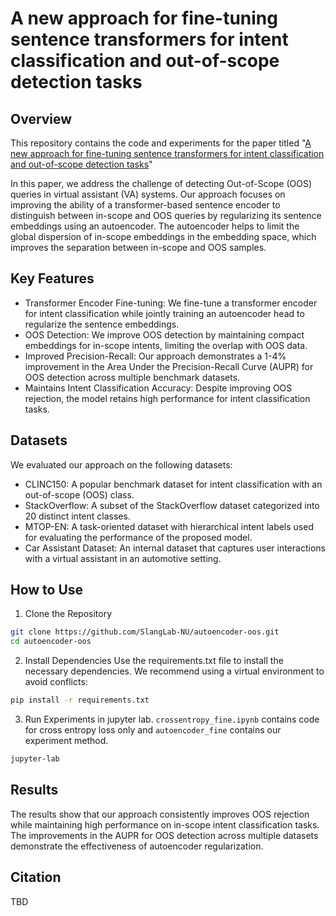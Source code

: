 # A new approach for fine-tuning sentence transformers for intent classification and out-of-scope detection tasks
## Overview

This repository contains the code and experiments for the paper titled "[A new approach for fine-tuning sentence transformers for intent classification and out-of-scope detection tasks](https://example.com)"

In this paper, we address the challenge of detecting Out-of-Scope (OOS) queries in virtual assistant (VA) systems. Our approach focuses on improving the ability of a transformer-based sentence encoder to distinguish between in-scope and OOS queries by regularizing its sentence embeddings using an autoencoder. The autoencoder helps to limit the global dispersion of in-scope embeddings in the embedding space, which improves the separation between in-scope and OOS samples.

## Key Features

- Transformer Encoder Fine-tuning: We fine-tune a transformer encoder for intent classification while jointly training an autoencoder head to regularize the sentence embeddings.
- OOS Detection: We improve OOS detection by maintaining compact embeddings for in-scope intents, limiting the overlap with OOS data.
- Improved Precision-Recall: Our approach demonstrates a 1-4% improvement in the Area Under the Precision-Recall Curve (AUPR) for OOS detection across multiple benchmark datasets.
- Maintains Intent Classification Accuracy: Despite improving OOS rejection, the model retains high performance for intent classification tasks.

## Datasets

We evaluated our approach on the following datasets:

- CLINC150: A popular benchmark dataset for intent classification with an out-of-scope (OOS) class.
- StackOverflow: A subset of the StackOverflow dataset categorized into 20 distinct intent classes.
- MTOP-EN: A task-oriented dataset with hierarchical intent labels used for evaluating the performance of the proposed model.
- Car Assistant Dataset: An internal dataset that captures user interactions with a virtual assistant in an automotive setting.

## How to Use
1. Clone the Repository
```bash
git clone https://github.com/SlangLab-NU/autoencoder-oos.git
cd autoencoder-oos
```
2. Install Dependencies
Use the requirements.txt file to install the necessary dependencies. We recommend using a virtual environment to avoid conflicts:
```bash
pip install -r requirements.txt
```
3. Run Experiments in jupyter lab. `crossentropy_fine.ipynb` contains code for cross entropy loss only and `autoencoder_fine` contains our experiment method.
```bash
jupyter-lab 
```

## Results
The results show that our approach consistently improves OOS rejection while maintaining high performance on in-scope intent classification tasks. The improvements in the AUPR for OOS detection across multiple datasets demonstrate the effectiveness of autoencoder regularization.

## Citation

TBD


